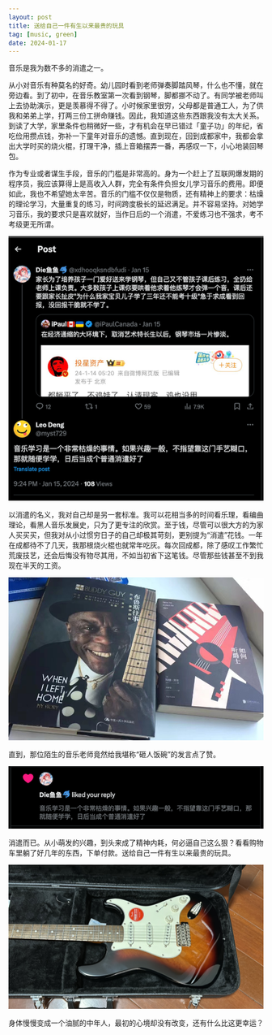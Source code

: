 ```yaml
---
layout: post
title: 送给自己一件有生以来最贵的玩具
tag: [music, green]
date: 2024-01-17
---
```


音乐是我为数不多的消遣之一。

从小对音乐有种莫名的好奇。幼儿园时看到老师弹奏脚踏风琴，什么也不懂，就在旁边看。到了初中，在音乐教室第一次看到钢琴，脚都挪不动了。有同学被老师叫上去协助演示，更是羡慕得不得了。小时候家里很穷，父母都是普通工人，为了供我和弟弟上学，打两三份工拼命赚钱。因此，我知道这些东西跟我没有太大关系。到读了大学，家里条件也稍微好一些，才有机会在早已错过「童子功」的年纪，省吃俭用攒点钱，弥补一下童年对音乐的遗憾。直到现在，回到成都家中，我都会拿出大学时买的烧火棍，打理干净，插上音箱摆弄一番，再感叹一下，小心地装回琴包。

作为专业或者谋生手段，音乐的门槛是非常高的。身为一个赶上了互联网爆发期的程序员，我应该算得上是高收入人群，完全有条件负担女儿学习音乐的费用。即便如此，我也不希望她太辛苦。音乐的门槛不仅仅是物质，还有精神上的要求：枯燥的理论学习，大量重复的练习，时间跨度极长的延迟满足。并不容易坚持。对她学习音乐，我的要求只是喜欢就好，当作日后的一个消遣，不爱练习也不强求，考不考级更无所谓。

![tweet](images/tweet.png)

以消遣的名义，我对自己却是另一套标准。我可以花相当多的时间看乐理，看编曲理论，看黑人音乐发展史，只为了更专注的欣赏。至于钱，尽管可以很大方的为家人买买买，但我对从小过惯穷日子的自己却极其苛刻，更别提为“消遣”花钱。一年在成都待不了几天，我那根烧火棍也就常年吃灰。每次回成都，除了感叹工作繁忙荒废技艺，还会后悔没有物尽其用，不如当初省下这笔钱。尽管那些钱甚至不到我现在半天的工资。

![books](images/books.jpg)

直到，那位陌生的音乐老师竟然给我堪称“砸人饭碗”的发言点了赞。

![tweet](images/like.png)

消遣而已。从小萌发的兴趣，到头来成了精神内耗，何必逼自己这么狠？看看购物车里躺了好几年的东西，下单付款。送给自己一件有生以来最贵的玩具。

![tweet](images/stratocaster.jpg)

身体慢慢变成一个油腻的中年人，最初的心境却没有改变，还有什么比这更幸运？
